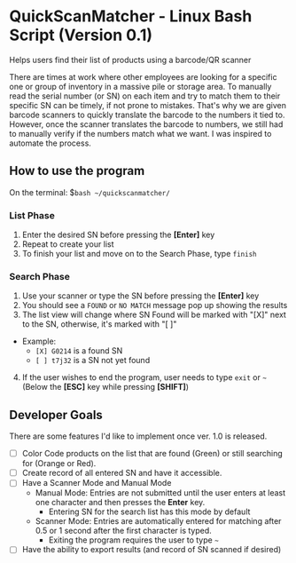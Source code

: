 # QuickScanMatcher - Linux Bash Script (Version 0.1)

Helps users find their list of products using a barcode/QR scanner

There are times at work where other employees are looking for a specific one or group of inventory in a massive pile or storage area. To manually read the serial number (or SN) on each item and try to match them to their specific SN can be timely, if not prone to mistakes. That's why we are given barcode scanners to quickly translate the barcode to the numbers it tied to. However, once the scanner translates the barcode to numbers, we still had to manually verify if the numbers match what we want. I was inspired to automate the process.

## How to use the program

On the terminal: $`bash ~/quickscanmatcher/`

### List Phase

1. Enter the desired SN before pressing the **[Enter]** key
2. Repeat to create your list
3. To finish your list and move on to the Search Phase, type `finish`

### Search Phase

1. Use your scanner or type the SN before pressing the **[Enter]** key
2. You should see a `FOUND` or `NO MATCH` message pop up showing the results
3. The list view will change where SN Found will be marked with "[X]" next to the SN, otherwise, it's marked with "[ ]"

- Example:
  - `[X] G0214` is a found SN
  - `[ ] t7j32` is a SN not yet found

4. If the user wishes to end the program, user needs to type `exit` or `~` (Below the **[ESC]** key while pressing **[SHIFT]**)

## Developer Goals

There are some features I'd like to implement once ver. 1.0 is released.

- [ ] Color Code products on the list that are found (Green) or still searching for (Orange or Red).
- [ ] Create record of all entered SN and have it accessible.
- [ ] Have a Scanner Mode and Manual Mode
  - Manual Mode: Entries are not submitted until the user enters at least one character and then presses the **Enter** key.
    - Entering SN for the search list has this mode by default
  - Scanner Mode: Entries are automatically entered for matching after 0.5 or 1 second after the first character is typed.
    - Exiting the program requires the user to type `~`
- [ ] Have the ability to export results (and record of SN scanned if desired)
